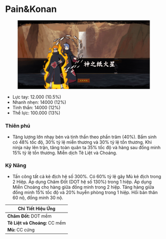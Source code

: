 # Pain\&Konan

<figure><img src="../../.gitbook/assets/ezgif-2-9b647b4d33.gif" alt=""><figcaption></figcaption></figure>

* Lực tay: 12.000 (10.5%)
* Nhanh nhẹn: 14000 (12%)
* Tinh thần: 14000 (12%)
* Thể lực: 100.000 (13%)

### Thiên phú

* Tăng lượng lớn nhạy bén và tinh thần theo phần trăm (40%). Bẩm sinh có 48% tốc độ, 30% tỷ lệ miễn thương và 30% tỷ lệ tổn thương. Khi ninja này lên trận, tăng toàn quân ta 35% tốc độ và hàng sau đồng minh 15% tỷ lệ tổn thương. Miễn dịch Tê Liệt và Choáng.

### Kỹ Năng

* Tấn công tất cả kẻ địch hệ số 300%. Có 60% tỷ lệ gây Mù kẻ địch trong 2 Hiệp. Áp dụng Châm Đốt (DOT hệ số 130%) trong 1 hiệp. Áp dụng Miễn Choáng cho hàng giữa đồng minh trong 2 hiệp. Tăng hàng giữa đồng minh 15% tốc độ và 20% huyễn phòng trong 1 hiệp. Hồi bản thân 60 nộ, đồng minh 30 nộ.

| Chi Tiết Hiệu Ứng             |
| ----------------------------- |
| **Châm Đốt:** DOT mềm         |
| **Tê Liệt và Choáng:** CC mềm |
| **Mù:** CC cứng               |

